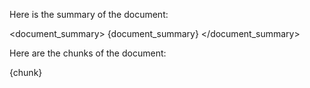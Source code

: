 Here is the summary of the document:

<document_summary>
{document_summary}
</document_summary>

Here are the chunks of the document:

<chunks>
{chunk}
</chunks>